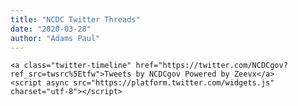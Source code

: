 ```yaml
---
title: "NCDC Twitter Threads"
date: "2020-03-28"
author: "Adams Paul"
---
```



<div class="post on-list">
    
    <a class="twitter-timeline" href="https://twitter.com/NCDCgov?ref_src=twsrc%5Etfw">Tweets by NCDCgov Powered by Zeevx</a>
    <script async src="https://platform.twitter.com/widgets.js" charset="utf-8"></script>
</div>
